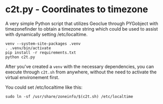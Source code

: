 # c2t.py - Coordinates to timezone

A very simple Python script that utilizes Geoclue through PYGobject with
timezonefinder to obtain a timezone string which could be used to assist
with dynamically setting /etc/localtime.

```
venv --system-site-packages .venv
. .venv/bin/activate
pip install -r requirements.txt
python c2t.py
```

After you've created a `venv` with the necessary dependencies, you can
execute through `c2t.sh` from anywhere, without the need to activate the
virtual environement first.

You could set /etc/localtime like this:

```
sudo ln -sf /usr/share/zoneinfo/$(c2t.sh) /etc/localtime
```
